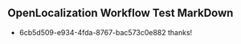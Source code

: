 ## OpenLocalization Workflow Test MarkDown
* 6cb5d509-e934-4fda-8767-bac573c0e882 thanks!

<!--HONumber=Jul16_HO3-->



